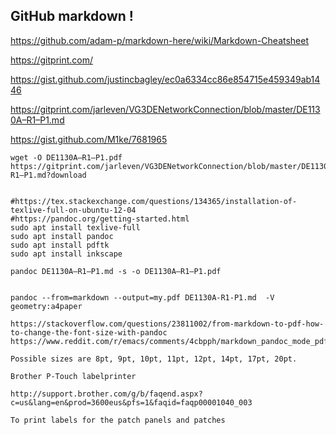 ## GitHub markdown !


https://github.com/adam-p/markdown-here/wiki/Markdown-Cheatsheet

https://gitprint.com/

https://gist.github.com/justincbagley/ec0a6334cc86e854715e459349ab1446

https://gitprint.com/jarleven/VG3DENetworkConnection/blob/master/DE1130A–R1–P1.md

https://gist.github.com/M1ke/7681965


```
wget -O DE1130A–R1–P1.pdf https://gitprint.com/jarleven/VG3DENetworkConnection/blob/master/DE1130A–R1–P1.md?download


#https://tex.stackexchange.com/questions/134365/installation-of-texlive-full-on-ubuntu-12-04
#https://pandoc.org/getting-started.html
sudo apt install texlive-full
sudo apt install pandoc
sudo apt install pdftk
sudo apt install inkscape

pandoc DE1130A–R1–P1.md -s -o DE1130A–R1–P1.pdf

```

```

pandoc --from=markdown --output=my.pdf DE1130A-R1-P1.md  -V geometry:a4paper

https://stackoverflow.com/questions/23811002/from-markdown-to-pdf-how-to-change-the-font-size-with-pandoc
https://www.reddit.com/r/emacs/comments/4cbpph/markdown_pandoc_mode_pdf_export_looks_ugly/

Possible sizes are 8pt, 9pt, 10pt, 11pt, 12pt, 14pt, 17pt, 20pt.

```

```
Brother P-Touch labelprinter

http://support.brother.com/g/b/faqend.aspx?c=us&lang=en&prod=3600eus&pfs=1&faqid=faqp00001040_003

To print labels for the patch panels and patches 
